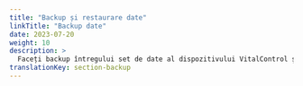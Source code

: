 ```yaml
---
title: "Backup și restaurare date"
linkTitle: "Backup date"
date: 2023-07-20
weight: 10
description: >
  Faceți backup întregului set de date al dispozitivului VitalControl și restaurați-l pe un alt dispozitiv.
translationKey: section-backup
---
```

